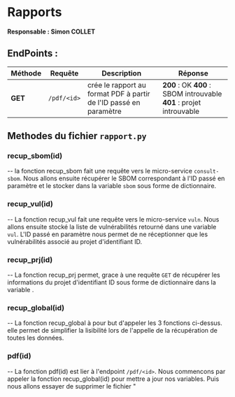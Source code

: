
# Rapports

**Responsable : Simon COLLET**

  

## EndPoints :

  

| Méthode  | Requête  | Description  | Réponse  |
|--|--|--|--|
|  **GET** | `/pdf/<id>` | crée le rapport au format PDF à partir de l'ID passé en paramètre | **200** : OK  **400** : SBOM introuvable **401** : projet introuvable |

  

  

## Methodes du fichier `rapport.py`

### recup_sbom(id)
-- la fonction recup_sbom fait une requête vers le micro-service `consult-sbom`. Nous allons ensuite récupérer le SBOM correspondant à l'ID passé en paramètre et le stocker dans la variable `sbom` sous forme de dictionnaire.

### recup_vul(id)
-- La fonction recup_vul fait une requête vers le micro-service `vuln`. Nous allons ensuite stocké la liste de vulnérabilités retourné dans une variable `vul`. L'ID passé en paramètre nous permet de ne réceptionner que les vulnérabilités associé au projet d'identifiant ID.  

### recup_prj(id)
-- La fonction recup_prj permet, grace à une requête `GET` de récupérer les informations du projet d'identifiant ID sous forme de dictionnaire dans la variable .

### recup_global(id)
-- La fonction recup_global à pour but d'appeler les 3 fonctions ci-dessus. elle permet de simplifier la lisibilité lors de l'appelle de la récupération de toutes les données. 
 
### pdf(id)

-- La fonction pdf(id) est lier à l'endpoint  `/pdf/<id>`. Nous commencons par appeler la fonction recup_global(id) pour mettre a jour nos variables. Puis nous allons essayer de supprimer le fichier "
